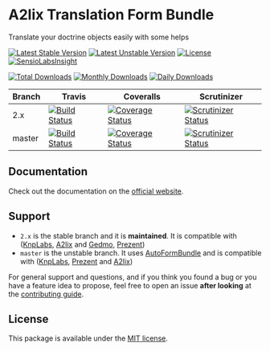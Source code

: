 # A2lix Translation Form Bundle

Translate your doctrine objects easily with some helps

[![Latest Stable Version](https://poser.pugx.org/a2lix/translation-form-bundle/v/stable)](https://packagist.org/packages/a2lix/translation-form-bundle)
[![Latest Unstable Version](https://poser.pugx.org/a2lix/translation-form-bundle/v/unstable)](https://packagist.org/packages/a2lix/translation-form-bundle)
[![License](https://poser.pugx.org/a2lix/translation-form-bundle/license)](https://packagist.org/packages/a2lix/translation-form-bundle)
[![SensioLabsInsight](https://insight.sensiolabs.com/projects/64aee70e-7b00-406f-8648-f7ea66e29f80/mini.png)](https://insight.sensiolabs.com/projects/64aee70e-7b00-406f-8648-f7ea66e29f80)

[![Total Downloads](https://poser.pugx.org/a2lix/translation-form-bundle/downloads)](https://packagist.org/packages/a2lix/translation-form-bundle)
[![Monthly Downloads](https://poser.pugx.org/a2lix/translation-form-bundle/d/monthly)](https://packagist.org/packages/a2lix/translation-form-bundle)
[![Daily Downloads](https://poser.pugx.org/a2lix/translation-form-bundle/d/daily)](https://packagist.org/packages/a2lix/translation-form-bundle)

Branch | Travis | Coveralls | Scrutinizer
------ | ------ | --------- | -----------
2.x    | [![Build Status][travis_stable_badge]][travis_stable_link]     | [![Coverage Status][coveralls_stable_badge]][coveralls_stable_link]     | [![Scrutinizer Status][scrutinizer_stable_badge]][scrutinizer_stable_link]     |
master | [![Build Status][travis_unstable_badge]][travis_unstable_link] | [![Coverage Status][coveralls_unstable_badge]][coveralls_unstable_link] | [![Scrutinizer Status][scrutinizer_unstable_badge]][scrutinizer_unstable_link]     |

## Documentation

Check out the documentation on the [official website](http://a2lix.fr/bundles/translation-form).

## Support

* `2.x` is the stable branch and it is **maintained**. It is compatible with ([KnpLabs](https://github.com/KnpLabs/DoctrineBehaviors#translatable), [A2lix](https://github.com/a2lix/I18nDoctrineBundle) and [Gedmo](https://github.com/Atlantic18/DoctrineExtensions/blob/master/doc/translatable.md), [Prezent](https://github.com/Prezent/doctrine-translatable-bundle))
* `master` is the unstable branch. It uses [AutoFormBundle](https://github.com/a2lix/AutoFormBundle) and is compatible with ([KnpLabs](https://github.com/KnpLabs/DoctrineBehaviors#translatable), [Prezent](https://github.com/Prezent/doctrine-translatable-bundle) and [A2lix](https://github.com/a2lix/I18nDoctrineBundle))

For general support and questions, and if you think you found a bug or
you have a feature idea to propose, feel free to open an issue
**after looking** at the [contributing guide](CONTRIBUTING.md).

## License

This package is available under the [MIT license](LICENSE).

[travis_stable_badge]: https://travis-ci.org/a2lix/TranslationFormBundle.svg?branch=2.x
[travis_stable_link]: https://travis-ci.org/a2lix/TranslationFormBundle
[travis_unstable_badge]: https://travis-ci.org/a2lix/TranslationFormBundle.svg?branch=master
[travis_unstable_link]: https://travis-ci.org/a2lix/TranslationFormBundle

[coveralls_stable_badge]: https://coveralls.io/repos/github/a2lix/TranslationFormBundle/badge.svg?branch=2.x
[coveralls_stable_link]: https://coveralls.io/github/a2lix/TranslationFormBundle?branch=2.x
[coveralls_unstable_badge]: https://coveralls.io/repos/github/a2lix/TranslationFormBundle/badge.svg?branch=master
[coveralls_unstable_link]: https://coveralls.io/github/a2lix/TranslationFormBundle?branch=master

[scrutinizer_stable_badge]: https://scrutinizer-ci.com/g/a2lix/TranslationFormBundle/badges/quality-score.png?b=2.x
[scrutinizer_stable_link]: https://scrutinizer-ci.com/g/a2lix/TranslationFormBundle/?branch=2.x
[scrutinizer_unstable_badge]: https://scrutinizer-ci.com/g/a2lix/TranslationFormBundle/badges/quality-score.png?b=master
[scrutinizer_unstable_link]: https://scrutinizer-ci.com/g/a2lix/TranslationFormBundle/?branch=master
